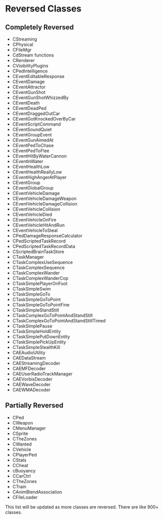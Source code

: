 # Reversed Classes

## Completely Reversed

- CStreaming
- CPhysical
- CFileMgr
- CdStream functions
- CRenderer
- CVisibilityPlugins
- CPedIntelligence
- CEventEditableResponse
- CEventDamage
- CEventAttractor
- CEventGunShot
- CEventGunShotWhizzedBy
- CEventDeath
- CEventDeadPed
- CEventDraggedOutCar
- CEventGotKnockedOverByCar
- CEventScriptCommand
- CEventSoundQuiet
- CEventGroupEvent
- CEventGunAimedAt
- CEventPedToChase
- CEventPedToFlee
- CEventHitByWaterCannon
- CEventInWater
- CEventHealthLow
- CEventHealthReallyLow
- CEventHighAngerAtPlayer
- CEventGroup
- CEventGlobalGroup 
- CEventVehicleDamage
- CEventVehicleDamageWeapon
- CEventVehicleDamageCollision
- CEventVehicleCollision
- CEventVehicleDied
- CEventVehicleOnFire
- CEventVehicleHitAndRun
- CEventVehicleToSteal
- CPedDamageResponseCalculator
- CPedScriptedTaskRecord
- CPedScriptedTaskRecordData
- CScriptedBrainTaskStore
- CTaskManager
- CTaskComplexUseSequence
- CTaskComplexSequence
- CTaskComplexWander
- CTaskComplexWanderCop
- CTaskSimplePlayerOnFoot
- CTaskSimpleSwim
- CTaskSimpleGoTo
- CTaskSimpleGoToPoint
- CTaskSimpleGoToPointFine
- CTaskSimpleStandStill
- CTaskComplexGoToPointAndStandStill
- CTaskComplexGoToPointAndStandStillTimed
- CTaskSimplePause
- CTaskSimpleHoldEntity
- CTaskSimplePutDownEntity
- CTaskSimplePickUpEntity
- CTaskSimpleStealthKill
- CAEAudioUtility
- CAEDataStream
- CAEStreamingDecoder
- CAEMFDecoder
- CAEUserRadioTrackManager
- CAEVorbisDecoder
- CAEWaveDecoder
- CAEWMADecoder

## Partially Reversed

- CPed
- CWeapon
- CMenuManager
- CSprite
- CTheZones
- CWanted
- CVehicle
- CPlayerPed
- CStats
- CCheat
- cBuoyancy
- CCarCtrl
- CTheZones
- CTrain
- CAnimBlendAssociation
- CFileLoader

This list will be updated as more classes are reversed. There are like 900+ classes. 
